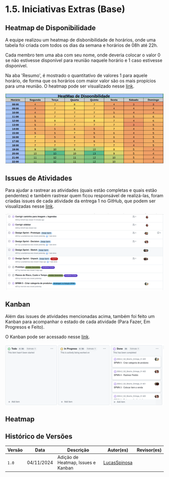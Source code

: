 # 1.5. Iniciativas Extras (Base)

## Heatmap de Disponibilidade

A equipe realizou um heatmap de disbonibilidade de horários, onde uma tabela foi criada com todos os dias da semana e horários de 08h até 22h.

Cada membro tem uma aba com seu nome, onde deveria colocar o valor 0 se não estivesse disponível para reunião naquele horário e 1 caso estivesse disponível.

Na aba 'Resumo', é mostrado o quantitativo de valores 1 para aquele horário, de forma que os horários com maior valor são os mais propícios para uma reunião. O heatmap pode ser visualizado nesse [link](https://docs.google.com/spreadsheets/d/1fqkuAnjbb6iXAewmmT09v_5l_ieYu68Zpluc57u30L0/edit?gid=167832767#gid=167832767).

![](../Imagens/heatmap.png)

## Issues de Atividades

Para ajudar a rastrear as atividades (quais estão completas e quais estão pendentes) e também rastrear quem ficou responsável de realizá-las, foram criadas issues de cada atividade da entrega 1 no GitHub, que podem ser visualizadas nesse [link](https://github.com/UnBArqDsw2024-2/2024.2_G2_Brecho_Entrega_01/issues).

![](../Imagens/issues.png)

## Kanban

Além das issues de atividades mencionadas acima, também foi feito um Kanban para acompanhar o estado de cada atividade (Para Fazer, Em Progresos e Feito).

O Kanban pode ser acessado nesse [link](https://github.com/orgs/UnBArqDsw2024-2/projects/3).

![](../Imagens/kanban.png)

## Heatmap

## Histórico de Versões

| Versão | Data       | Descrição                              | Autor(es)                                                                                                                                          | Revisor(es)                                          |
| ------ | ---------- | -------------------------------------- | -------------------------------------------------------------------------------------------------------------------------------------------------- | ---------------------------------------------------- |
| `1.0`  | 04/11/2024 | Adição de Heatmap, Issues e Kanban | [LucasSpinosa](https://github.com/LucasSpinosa) | | 